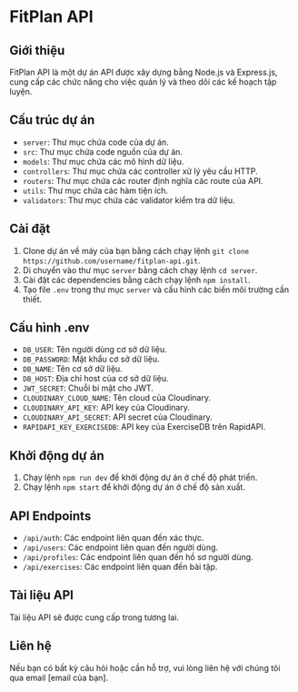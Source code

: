 # FitPlan API

## Giới thiệu

FitPlan API là một dự án API được xây dựng bằng Node.js và Express.js, cung cấp các chức năng cho việc quản lý và theo dõi các kế hoạch tập luyện.

## Cấu trúc dự án

- `server`: Thư mục chứa code của dự án.
- `src`: Thư mục chứa code nguồn của dự án.
- `models`: Thư mục chứa các mô hình dữ liệu.
- `controllers`: Thư mục chứa các controller xử lý yêu cầu HTTP.
- `routers`: Thư mục chứa các router định nghĩa các route của API.
- `utils`: Thư mục chứa các hàm tiện ích.
- `validators`: Thư mục chứa các validator kiểm tra dữ liệu.

## Cài đặt

1. Clone dự án về máy của bạn bằng cách chạy lệnh `git clone https://github.com/username/fitplan-api.git`.
2. Di chuyển vào thư mục `server` bằng cách chạy lệnh `cd server`.
3. Cài đặt các dependencies bằng cách chạy lệnh `npm install`.
4. Tạo file `.env` trong thư mục `server` và cấu hình các biến môi trường cần thiết.

## Cấu hình .env

- `DB_USER`: Tên người dùng cơ sở dữ liệu.
- `DB_PASSWORD`: Mật khẩu cơ sở dữ liệu.
- `DB_NAME`: Tên cơ sở dữ liệu.
- `DB_HOST`: Địa chỉ host của cơ sở dữ liệu.
- `JWT_SECRET`: Chuỗi bí mật cho JWT.
- `CLOUDINARY_CLOUD_NAME`: Tên cloud của Cloudinary.
- `CLOUDINARY_API_KEY`: API key của Cloudinary.
- `CLOUDINARY_API_SECRET`: API secret của Cloudinary.
- `RAPIDAPI_KEY_EXERCISEDB`: API key của ExerciseDB trên RapidAPI.

## Khởi động dự án

1. Chạy lệnh `npm run dev` để khởi động dự án ở chế độ phát triển.
2. Chạy lệnh `npm start` để khởi động dự án ở chế độ sản xuất.

## API Endpoints

- `/api/auth`: Các endpoint liên quan đến xác thực.
- `/api/users`: Các endpoint liên quan đến người dùng.
- `/api/profiles`: Các endpoint liên quan đến hồ sơ người dùng.
- `/api/exercises`: Các endpoint liên quan đến bài tập.

## Tài liệu API

Tài liệu API sẽ được cung cấp trong tương lai.

## Liên hệ

Nếu bạn có bất kỳ câu hỏi hoặc cần hỗ trợ, vui lòng liên hệ với chúng tôi qua email [email của bạn].
